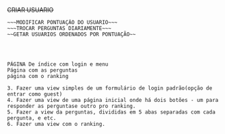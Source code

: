 ~~CRIAR USUARIO~~
~~~GETAR PERGUNTAS~~~
~~~MODIFICAR PONTUAÇÃO DO USUARIO~~~
~~~TROCAR PERGUNTAS DIARIAMENTE~~~
~~GETAR USUARIOS ORDENADOS POR PONTUAÇÃO~~




PÁGINA De índice com login e menu
Página com as perguntas
página com o ranking

3. Fazer uma view simples de um formulário de login padrão(opção de entrar como guest)
4. Fazer uma view de uma página inicial onde há dois botões - um para responder as perguntase outro pro ranking.
5. Fazer a view da perguntas, divididas em 5 abas separadas com cada pergunta, e etc.
6. Fazer uma view com o ranking.